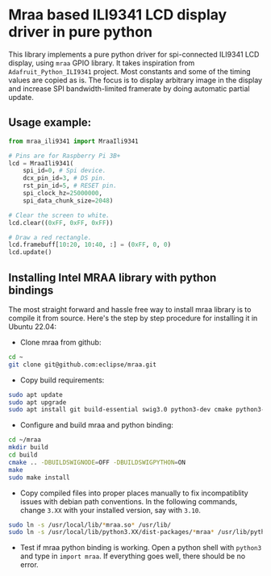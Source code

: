 # Mraa based ILI9341 LCD display driver in pure python

This library implements a pure python driver for spi-connected ILI9341 LCD
display, using `mraa` GPIO library. It takes inspiration from
`Adafruit_Python_ILI9341` project. Most constants and some of the timing
values are copied as is. The focus is to display arbitrary image in the
display and increase SPI bandwidth-limited framerate by doing automatic
partial update.


## Usage example:

```python
from mraa_ili9341 import MraaIli9341

# Pins are for Raspberry Pi 3B+
lcd = MraaIli9341(
    spi_id=0, # Spi device.
    dcx_pin_id=3, # DS pin.
    rst_pin_id=5, # RESET pin.
    spi_clock_hz=25000000,
    spi_data_chunk_size=2048)

# Clear the screen to white.
lcd.clear((0xFF, 0xFF, 0xFF))

# Draw a red rectangle.
lcd.framebuff[10:20, 10:40, :] = (0xFF, 0, 0)
lcd.update()
```

## Installing Intel MRAA library with python bindings

The most straight forward and hassle free way to install mraa library is
to compile it from source. Here's the step by step procedure for installing
it in Ubuntu 22.04:

- Clone mraa from github:

```sh
cd ~
git clone git@github.com:eclipse/mraa.git
```
- Copy build requirements:

```sh
sudo apt update
sudo apt upgrade
sudo apt install git build-essential swig3.0 python3-dev cmake python3-is-python
```
- Configure and build mraa and python binding:

```sh
cd ~/mraa
mkdir build
cd build
cmake .. -DBUILDSWIGNODE=OFF -DBUILDSWIGPYTHON=ON
make
sudo make install
```
- Copy compiled files into proper places manually to fix incompatiblity issues with debian path
  conventions. In the following commands, change `3.XX` with your installed version, say with `3.10`.

```sh
sudo ln -s /usr/local/lib/*mraa.so* /usr/lib/
sudo ln -s /usr/local/lib/python3.XX/dist-packages/*mraa* /usr/lib/python3/dist-packages/
```
- Test if mraa python binding is working. Open a python shell with `python3` and type in `import mraa`.
  If everything goes well, there should be no error.

